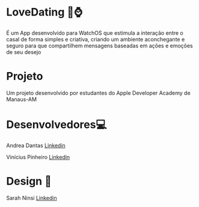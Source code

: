 # LoveDating 💖⌚️
É um App desenvolvido para WatchOS que estimula a interação entre o casal de forma simples e criativa, criando um ambiente aconchegante e seguro para que compartilhem mensagens baseadas em ações e emoções de seu desejo

# Projeto 
Um projeto desenvolvido por estudantes do Apple Developer Academy de Manaus-AM 

# Desenvolvedores💻
Andrea Dantas
[Linkedin](https://www.linkedin.com/in/juliana-dantas--04b189127/)

Vinícius Pinheiro 
[Linkedin](https://www.linkedin.com/in/viniciuspinheiiro/)

# Design 🎨
Sarah Ninsi
[Linkedin](https://www.linkedin.com/in/sarahninsi/)

